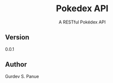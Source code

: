 <h1 align="center">Pokedex API</h1>

<div align="center">
A RESTful Pokédex API
</div>

## Version

0.0.1

## Author

Gurdev S. Panue

